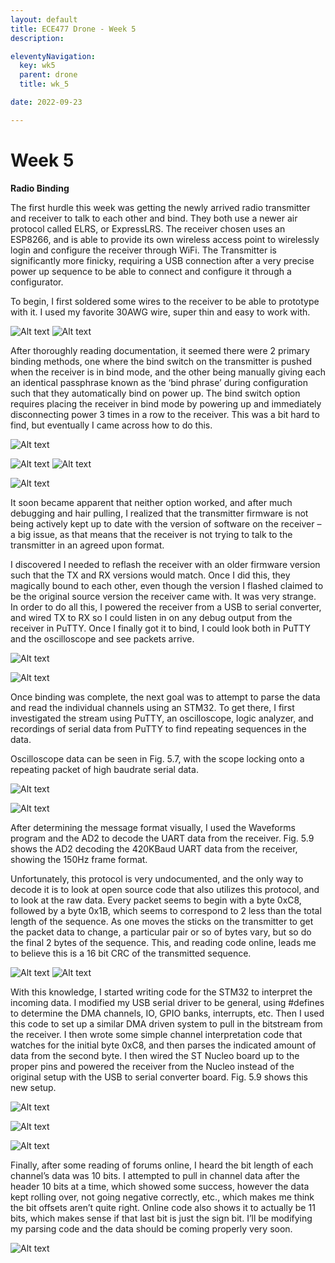 ```yaml
---
layout: default
title: ECE477 Drone - Week 5
description:

eleventyNavigation:
  key: wk5
  parent: drone
  title: wk_5

date: 2022-09-23

---
```


# Week 5

**Radio Binding**

The first hurdle this week was getting the newly arrived radio transmitter and receiver to talk to each other and bind. They both use a newer air protocol called ELRS, or ExpressLRS. The receiver chosen uses an ESP8266, and is able to provide its own wireless access point to wirelessly login and configure the receiver through WiFi. The Transmitter is significantly more finicky, requiring a USB connection after a very precise power up sequence to be able to connect and configure it through a configurator.

To begin, I first soldered some wires to the receiver to be able to prototype with it. I used my favorite 30AWG wire, super thin and easy to work with.

![Alt text](image.png " ")
![Alt text](image-1.png "Fig. 5.1a,b. Wiring to radio receiver complete")

After thoroughly reading documentation, it seemed there were 2 primary binding methods, one where the bind switch on the transmitter is pushed when the receiver is in bind mode, and the other being manually giving each an identical passphrase known as the ‘bind phrase’ during configuration such that they automatically bind on power up. The bind switch option requires placing the receiver in bind mode by powering up and immediately disconnecting power 3 times in a row to the receiver. This was a bit hard to find, but eventually I came across how to do this.

![Alt text](image-2.png "Fig. 5.2. BetaFPV Configurator for Transmitter")

![Alt text](image-3.png " ")
![Alt text](image-4.png "Fig. 5.3. ELRS Configuration page for transmitter")

![Alt text](image-5.png "Fig. 5.4 ELRS Build+Flash Configurator")

It soon became apparent that neither option worked, and after much debugging and hair pulling, I realized that the transmitter firmware is not being actively kept up to date with the version of software on the receiver – a big issue, as that means that the receiver is not trying to talk to the transmitter in an agreed upon format.

I discovered I needed to reflash the receiver with an older firmware version such that the TX and RX versions would match. Once I did this, they magically bound to each other, even though the version I flashed claimed to be the original source version the receiver came with. It was very strange.
In order to do all this, I powered the receiver from a USB to serial converter, and wired TX to RX so I could listen in on any debug output from the receiver in PuTTY. Once I finally got it to bind, I could look both in PuTTY and the oscilloscope and see packets arrive. 

![Alt text](image-6.png "Fig. 5.5. Serial to USB converter wired to receiver.")

![Alt text](image-7.png "Fig. 5.6. Packet data streaming in from receiver in PuTTY after successful binding.")

Once binding was complete, the next goal was to attempt to parse the data and read the individual channels using an STM32. To get there, I first investigated the stream using PuTTY, an oscilloscope, logic analyzer, and recordings of serial data from PuTTY to find repeating sequences in the data.

Oscilloscope data can be seen in Fig. 5.7, with the scope locking onto a repeating packet of high baudrate serial data.

![Alt text](image-8.png "Fig. 5.7. First look at serial data from receiver with oscilloscope.")

![Alt text](image-9.png "Fig. 5.8. Determining packet rate (150Hz) and decoding uart data with oscilloscope.")

After determining the message format visually, I used the Waveforms program and the AD2 to decode the UART data from the receiver. Fig. 5.9 shows the AD2 decoding the 420KBaud UART data from the receiver, showing the 150Hz frame format. 

Unfortunately, this protocol is very undocumented, and the only way to decode it is to look at open source code that also utilizes this protocol, and to look at the raw data. Every packet seems to begin with a byte 0xC8, followed by a byte 0x1B, which seems to correspond to 2 less than the total length of the sequence. As one moves the sticks on the transmitter to get the packet data to change, a particular pair or so of bytes vary, but so do the final 2 bytes of the sequence. This, and reading code online, leads me to believe this is a 16 bit CRC of the transmitted sequence.

![Alt text](image-10.png)
![Alt text](image-11.png "Fig. 5.8. Decoded UART data from receiver in Waveforms.")

With this knowledge, I started writing code for the STM32 to interpret the incoming data. I modified my USB serial driver to be general, using #defines to determine the DMA channels, IO, GPIO banks, interrupts, etc. Then I used this code to set up a similar DMA driven system to pull in the bitstream from the receiver. I then wrote some simple channel interpretation code that watches for the initial byte 0xC8, and then parses the indicated amount of data from the second byte. I then wired the ST Nucleo board up to the proper pins and powered the receiver from the Nucleo instead of the original setup with the USB to serial converter board.  Fig. 5.9 shows this new setup.

![Alt text](image-12.png "Fig. 5.9. ST Nucleo wired to receiver.")

![Alt text](image-13.png "Fig. 5.10. Closeup of receiver wiring.")

![Alt text](image-14.png "Fig. 5.11. Packets being received, and reported via UART to PC in PuTTY.")

Finally, after some reading of forums online, I heard the bit length of each channel’s data was 10 bits. I attempted to pull in channel data after the header 10 bits at a time, which showed some success, however the data kept rolling over, not going negative correctly, etc., which makes me think the bit offsets aren’t quite right. Online code also shows it to actually be 11 bits, which makes sense if that last bit is just the sign bit. I’ll be modifying my parsing code and the data should be coming properly very soon.

![Alt text](image-15.png "Fig. 5.12. Live plot of incoming channel data from transmitter control sticks, visible rollover, errors, and scaling errors.")
